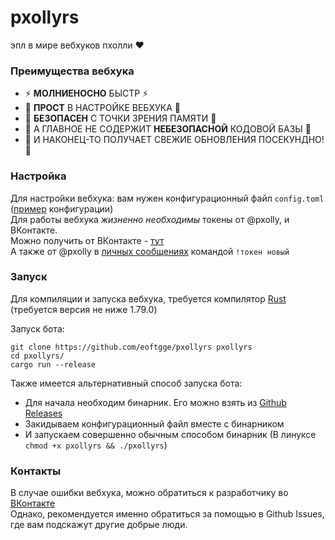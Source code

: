 # pxollyrs
эпл в мире вебхуков пхолли ❤

### Преимущества вебхука
- ⚡ **МОЛНИЕНОСНО** БЫСТР ⚡ <br>
- 👀 **ПРОСТ** В НАСТРОЙКЕ ВЕБХУКА 👀 <br>
- 🚀 **БЕЗОПАСЕН** С ТОЧКИ ЗРЕНИЯ ПАМЯТИ 🚀 <br>
- 👾 А ГЛАВНОЕ НЕ СОДЕРЖИТ **НЕБЕЗОПАСНОЙ** КОДОВОЙ БАЗЫ 👾 <br>
- 👑 И НАКОНЕЦ-ТО ПОЛУЧАЕТ СВЕЖИЕ ОБНОВЛЕНИЯ ПОСЕКУНДНО! 👑 <br>

### Настройка
Для настройки вебхука: вам нужен конфигурационный файл `config.toml` ([пример](https://github.com/eoftgge/pxollyrs/blob/main/config.example.toml) конфигурации) <br>
Для работы вебхука *жизненно необходимы* токены от @pxolly, и ВКонтакте. <br>
Можно получить от ВКонтакте - [тут](https://vkhost.github.io) <br>
А также от @pxolly в [личных сообщениях](https://vk.me/pxolly) командой `!токен новый` <br>

### Запуск
Для компиляции и запуска вебхука, требуется компилятор [Rust](https://www.rust-lang.org/ru/tools/install) (требуется версия не ниже 1.79.0)

Запуск бота:
```commandline
git clone https://github.com/eoftgge/pxollyrs pxollyrs 
cd pxollyrs/ 
cargo run --release 
```

Также имеется альтернативный способ запуска бота: <br>
- Для начала необходим бинарник. Его можно взять из [Github Releases](https://github.com/eoftgge/pxollyrs/releases) 
- Закидываем конфигурационный файл вместе с бинарником 
- И запускаем совершенно обычным способом бинарник (В линуксе `chmod +x pxollyrs && ./pxollyrs`)

### Контакты

В случае ошибки вебхука, можно обратиться к разработчику во [ВКонтакте](https://vk.com/id260116872) <br>
Однако, рекомендуется именно обратиться за помощью в Github Issues, где вам подскажут другие добрые люди. 
